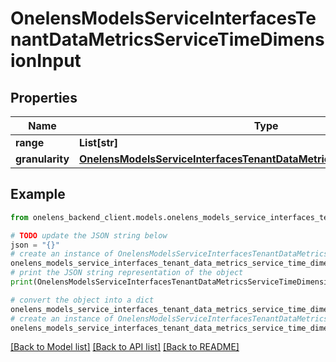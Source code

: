 # OnelensModelsServiceInterfacesTenantDataMetricsServiceTimeDimensionInput


## Properties

Name | Type | Description | Notes
------------ | ------------- | ------------- | -------------
**range** | **List[str]** |  | 
**granularity** | [**OnelensModelsServiceInterfacesTenantDataMetricsServiceGranularityInput**](OnelensModelsServiceInterfacesTenantDataMetricsServiceGranularityInput.md) |  | 

## Example

```python
from onelens_backend_client.models.onelens_models_service_interfaces_tenant_data_metrics_service_time_dimension_input import OnelensModelsServiceInterfacesTenantDataMetricsServiceTimeDimensionInput

# TODO update the JSON string below
json = "{}"
# create an instance of OnelensModelsServiceInterfacesTenantDataMetricsServiceTimeDimensionInput from a JSON string
onelens_models_service_interfaces_tenant_data_metrics_service_time_dimension_input_instance = OnelensModelsServiceInterfacesTenantDataMetricsServiceTimeDimensionInput.from_json(json)
# print the JSON string representation of the object
print(OnelensModelsServiceInterfacesTenantDataMetricsServiceTimeDimensionInput.to_json())

# convert the object into a dict
onelens_models_service_interfaces_tenant_data_metrics_service_time_dimension_input_dict = onelens_models_service_interfaces_tenant_data_metrics_service_time_dimension_input_instance.to_dict()
# create an instance of OnelensModelsServiceInterfacesTenantDataMetricsServiceTimeDimensionInput from a dict
onelens_models_service_interfaces_tenant_data_metrics_service_time_dimension_input_form_dict = onelens_models_service_interfaces_tenant_data_metrics_service_time_dimension_input.from_dict(onelens_models_service_interfaces_tenant_data_metrics_service_time_dimension_input_dict)
```
[[Back to Model list]](../README.md#documentation-for-models) [[Back to API list]](../README.md#documentation-for-api-endpoints) [[Back to README]](../README.md)



